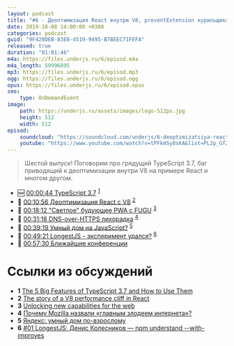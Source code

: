 ```yaml
---
layout: podcast
title: "#6 - Деоптимизация React внутри V8, preventExtension курильщика"
date: 2019-10-08 14:00:00 +0300
categories: podcast
guid: "9F420DEB-83E0-4519-9495-B7BEEC71FEFA"
released: true
duration: "01:01:46"
m4a: https://files.underjs.ru/6/episod.m4a
m4a_length: 59996895
mp3: https://files.underjs.ru/6/episod.mp3
ogg: https://files.underjs.ru/6/episod.ogg
opus: https://files.underjs.ru/6/episod.opus
seo:
    type: OnDemandEvent
image:
    path: https://underjs.ru/assets/images/logo-512px.jpg
    height: 512
    width: 512
episod:
    soundcloud: "https://soundcloud.com/underjs/6-deoptimizatsiya-react-vnutri-v8"
    youtube: "https://www.youtube.com/watch?v=tPFkmSy8sKA&list=PL2p_GfZz-_1OWXrKUZRBc8LzMz5FJNXW7"
---
```


> Шестой выпуск! Поговорим про грядущий TypeScript 3.7, баг приводящий к деоптимизации внутри V8 на примере React и многом другом.

- 🆕 [00:00:44 TypeScript 3.7](#) <sup>[1](#note1)</sup>
- 🤔 [00:10:56 Деоптимизация React с V8](#) <sup>[2](#note2)</sup>
- 🤔 [00:18:12 "Светлое" будующее PWA с FUGU](#) <sup>[3](#note3)</sup>
- 🤔 [00:31:18 DNS-over-HTTPS лихорадка](#) <sup>[4](#note4)</sup>
- 🤔 [00:39:19 Умный дом на JavaScript?](#) <sup>[5](#note5)</sup>
- 🤔 [00:49:21 LongestJS - эксперимент удался?](#) <sup>[6](#note6)</sup>
- 🤔 [00:57:30 Ближайшие конференции](#)

# Ссылки из обсуждений

- <b id="note1">1</b> [The 5 Big Features of TypeScript 3.7 and How to Use Them](https://httptoolkit.tech/blog/5-big-features-of-typescript-3.7/)
- <b id="note2">2</b> [The story of a V8 performance cliff in React](https://v8.dev/blog/react-cliff)
- <b id="note3">3</b> [Unlocking new capabilities for the web](https://developers.google.com/web/updates/capabilities)
- <b id="note4">4</b> [Почему Mozilla назвали «главным злодеем интернета»?](https://m.habr.com/ru/company/globalsign/blog/459739/)
- <b id="note5">5</b> [Яндекс: умный дом по-взрослому](https://m.habr.com/ru/post/465537/)
- <b id="note6">6</b> [#01 LongestJS: Денис Колесников — npm understand --with-improves](https://www.youtube.com/watch?v=Cz6bQw1f23s)
